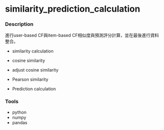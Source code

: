 # similarity_prediction_calculation

### Description 

進行user-based CF與item-based CF相似度與預測評分計算，並在最後進行資料整合。

* similarity calculation
 * cosine similarity
 * adjust cosine similarity
 * Pearson similarity

* Prediction calculation



### Tools
* python
* numpy
* pandas
 
  
